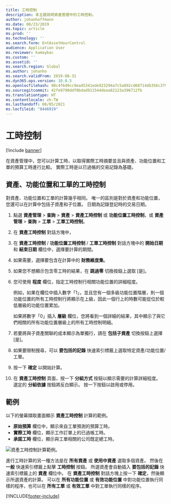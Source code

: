 ```yaml
---
title: 工時控制
description: 本主題說明資產管理中的工時控制。
author: johanhoffmann
ms.date: 08/23/2019
ms.topic: article
ms.prod: ''
ms.technology: ''
ms.search.form: EntAssetHourControl
audience: Application User
ms.reviewer: kamaybac
ms.custom: ''
ms.assetid: ''
ms.search.region: Global
ms.author: johanho
ms.search.validFrom: 2019-08-31
ms.dyn365.ops.version: 10.0.5
ms.openlocfilehash: 90c4f649cc9ea45341ede923294a7c5a892cd68714db356c3799430d18f5de60
ms.sourcegitcommit: 42fe9790ddf0bdad911544deaa82123a396712fb
ms.translationtype: HT
ms.contentlocale: zh-TW
ms.lasthandoff: 08/05/2021
ms.locfileid: "8446919"
---
```

# <a name="work-hour-control"></a>工時控制

[!include [banner](../../includes/banner.md)]

 

在資產管理中，您可以計算工時，以取得實際工時摘要並且與資產、功能位置和工單的預算工時進行比較。 實際工時是以已過帳的交易記錄為基礎。

## <a name="work-hour-control-for-assets-functional-locations-and-work-orders"></a>資產、功能位置和工單的工時控制

對資產、功能位置和工單的計算幾乎相同。 唯一的區別是對於資產和功能位置，您還可以在計算中包括子資產和子位置。 日期為記錄登記時的交易日期。

1. 點選 **資產管理** > **查詢** > **資產** > **資產工時控制** 或 **功能位置工時控制**，或 **資產管理** > **查詢** > **工單** > **工單工時控制**。

2. 在 **資產工時控制** 對話方塊中，

3. 在 **資產工時控制** / **功能位置工時控制** / **工單工時控制** 對話方塊中的 **開始日期** 和 **結束日期** 欄位中，選擇要計算的期間。

4. 如果需要，選擇要包含在計算中的 **財務維度集**。

5. 如果您不想顯示包含零工時的結果，在 **跳過零** 切換按鈕上選取 [是]。

6. 您可使用 **程度** 欄位，指定工時控制行相關功能位置的詳細程度。 

    例如，如果在欄位中插入數字「1」，並且您有一個多級功能位置階層，則一個功能位置的所有工時控制行將顯示在上級，因此一個行上的時數可能從位於較低層級的功能位置累加。 
    
    如果將數字「0」插入 **層級** 欄位，您將看到一個詳細的結果，其中顯示了與它們相關的所有功能位置層級上的所有工時控制明細。

7. 若要將與子資產關聯的成本顯示為單獨行，請在 **包括子資產** 切換按鈕上選擇 [是]。

8. 如果要限制搜尋，可以 **要包括的記錄** 快速索引標籤上選取特定資產/功能位置/工單。

9. 按一下 **確定** 以開始計算。

10. 在 **資產工時控制** 頁面，按一下 **分組方式** 按鈕以顯示需要的計算詳細程度。 選定的 **分組依據** 按鈕將反白顯示。 按一下按鈕以啟用或停用。

## <a name="example"></a>範例

以下的螢幕擷取畫面顯示 **資產工時控制** 計算的範例。

- **原始預算** 欄位中，顯示來自工單預測的預算工時。 
- **實際工時** 欄位，顯示工作訂單上的已過帳工時。 
- **承諾工時** 欄位，顯示與工單相關的公司既定總工時。

![資產工時控制計算範例。](media/04-controlling-and-reporting.png)

進行工時計算的另一種方法是在 **所有資產** 或 **使用中資產** 選取多個資產。 然後在 **一般** 快速索引標籤上點擊 **工時控制** 按鈕。 所選資產會自動插入 **要包括的記錄** 快速索引標籤上的 **資產** 欄位中。 在 **資產工時控制** 對話方塊上按一下 **確定**，然後顯示所選資產的計算。 可以在 **所有功能位置** 或 **有效功能位置** 中對功能位置執行同樣的程序，也可以在 **所有工單** 或 **有效工單** 中對工單執行同樣的程序。




[!INCLUDE[footer-include](../../../includes/footer-banner.md)]